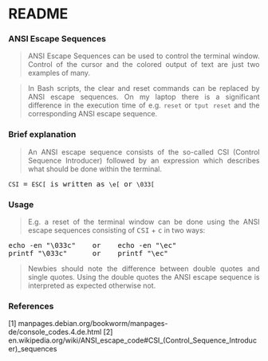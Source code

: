 # README

### ANSI Escape Sequences

> <p align="justify">ANSI Escape Sequences can be used to control the terminal window. Control of the cursor and the colored output of text are just two examples of many.</p>

> <p align="justify">In Bash scripts, the clear and reset commands can be replaced by ANSI escape sequences. On my laptop there is a significant difference in the execution time of e.g. <code>reset</code> or <code>tput reset</code> and the corresponding ANSI escape sequence.</p>

### Brief explanation

>  <p align="justify">An ANSI escape sequence consists of the so-called CSI (Control Sequence Introducer) followed by an expression which describes what should be done within the terminal.</p>

<pre><code>CSI</code> = <code>ESC[</code> is written as <code>\e[</code> or <code>\033[</code></pre>    

### Usage

>  <p align="justify">E.g. a reset of the terminal window can be done using the ANSI escape sequences consisting of <kbd>CSI</kbd> + <kbd>c</kbd> in two ways:</p>

<pre>echo -en "\033c"    or    echo -en "\ec"
printf "\033c"      or    printf "\ec"</pre>

> <p align="justify">Newbies should note the difference between double quotes and single quotes. Using the double quotes the ANSI escape sequence is interpreted as expected otherwise not.</p>

### References

[1] manpages.debian.org/bookworm/manpages-de/console_codes.4.de.html
[2] en.wikipedia.org/wiki/ANSI_escape_code#CSI_(Control_Sequence_Introducer)_sequences
    
